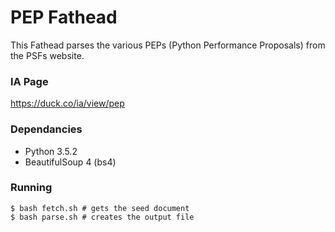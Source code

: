 # PEP Fathead

This Fathead parses the various PEPs (Python Performance Proposals) from the PSFs website.

### IA Page

https://duck.co/ia/view/pep

### Dependancies

  - Python 3.5.2
  - BeautifulSoup 4 (bs4)

### Running

```
$ bash fetch.sh # gets the seed document
$ bash parse.sh # creates the output file
```
